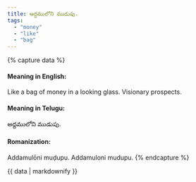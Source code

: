```yaml
---
title: అద్దములోని ముడుపు.
tags:
  - "money"
  - "like"
  - "bag"
---
```


{% capture data %}
#### Meaning in English:
Like a bag of money in a looking glass.
Visionary prospects.

#### Meaning in Telugu:
అద్దములోని ముడుపు.

#### Romanization:
Addamulōni muḍupu.
Addamuloni mudupu.
{% endcapture %}

{{ data | markdownify }}

